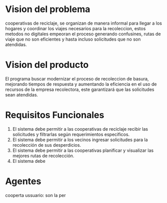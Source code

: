 # Vision del problema
cooperativas de reciclaje, se organizan de manera informal para llegar a los hogares y coordinar los viajes necesarios para la recoleccion, estos metodos no digitales empeoran el proceso generando confusines, rutas de viaje que no son eficientes y hasta incluso solicitudes que no son atendidas.

# Vision del producto
El programa buscar modernizar el proceso de recoleccion de basura, mejorando tiempos de respuesta y aumentando la eficiencia en el uso de recursos de la empresa recolectora, este garantizará que las solicitudes sean atendidas.

# Requisitos Funcionales
1. El sistema debe permitir a las cooperativas de reciclaje recibir las solicitudes y filtrarlas según requerimientos especificos.
2. El sistema debe permitir a los vecinos ingresar solicitudes para la recolección de sus desperdicios.
3. El sistema debe permitir a las cooperativas planificar y visualizar las mejores rutas de recolección.
4. El sistema debe 

# Agentes
cooperta
ussuario: son la per
